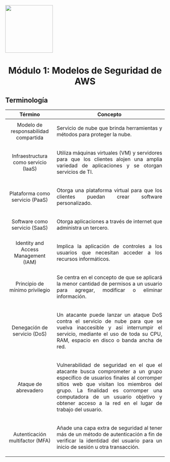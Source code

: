 <p align="left">
  <img src="https://semanadelcannabis.cayetano.edu.pe/assets/img/logo-upch.png" width="150">
  <h1 align="center">Módulo 1: Modelos de Seguridad de AWS</h1>
</p>

## Terminología

| Término  | Concepto  |
| :------------: | :------------: |
| Modelo de responsabilidad compartida  | <p align="justify">Servicio de nube que brinda herramientas y métodos para proteger la nube.</p>  |
| Infraestructura como servicio (IaaS)  | <p align="justify">Utiliza máquinas virtuales (VM) y servidores para que los clientes alojen una amplia variedad de aplicaciones y se otorgan servicios de TI.</p>  |
| Plataforma como servicio (PaaS)  | <p align="justify">Otorga una plataforma virtual para que los clientes puedan crear software personalizado.</p>  |
| Software como servicio (SaaS)  | <p align="justify">Otorga aplicaciones a través de internet que administra un tercero.</p>  |
| Identity and Access Management (IAM)  | <p align="justify">Implica la aplicación de controles a los usuarios que necesitan acceder a los recursos informáticos.</p>  |
| Principio de mínimo privilegio  | <p align="justify">Se centra en el concepto de que se aplicará la menor cantidad de permisos a un usuario para agregar, modificar o eliminar información.</p>  |
| Denegación de servicio (DoS)  | <p align="justify">Un atacante puede lanzar un ataque DoS contra el servicio de nube para que se vuelva inaccesible y así interrumpir el servicio, mediante el uso de toda su CPU, RAM, espacio en disco o banda ancha de red.</p>  |
| Ataque de abrevadero  | <p align="justify">Vulnerabilidad de seguridad en el que el atacante busca comprometer a un grupo específico de usuarios finales al corromper sitios web que visitan los miembros del grupo. La finalidad es corromper una computadora de un usuario objetivo y obtener acceso a la red en el lugar de trabajo del usuario.</p>  |
| Autenticación multifactor (MFA)  | <p align="justify">Añade una capa extra de seguridad al tener más de un método de autenticación a fin de verificar la identidad del usuario para un inicio de sesión u otra transacción. </p>  |
